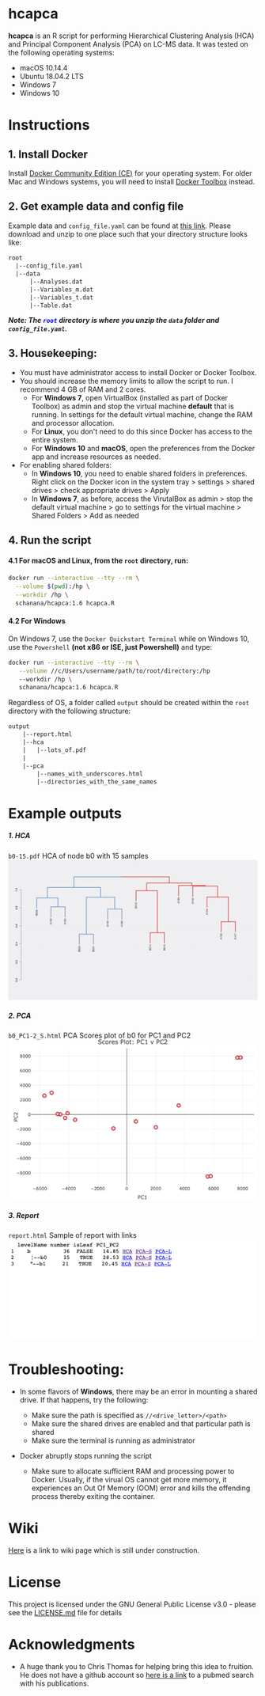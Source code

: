 # hcapca

**hcapca** is an R script for performing Hierarchical Clustering Analysis (HCA) and Principal Component Analysis (PCA) on LC-MS data. It was tested on the following operating systems:
* macOS 10.14.4
* Ubuntu 18.04.2 LTS
* Windows 7
* Windows 10

# Instructions

## 1. Install Docker
Install [Docker Community Edition (CE)](https://docs.docker.com/install) for your operating system. For older Mac and Windows systems, you will need to install [Docker Toolbox](https://docs.docker.com/toolbox/overview) instead.

## 2. Get example data and config file
Example data and `config_file.yaml` can be found at [this link](https://uwmadison.box.com/s/ky874zpel8kby3yvwzsb1kthqbic9age). Please download and unzip to one place such that your directory structure looks like:  

```
root
  |--config_file.yaml
  |--data
      |--Analyses.dat
      |--Variables_m.dat
      |--Variables_t.dat
      |--Table.dat
```

**_Note: The <span style="color:blue">`root`</span> directory is where you unzip the `data` folder and `config_file.yaml`._**

## 3.  Housekeeping:
* You must have administrator access to install Docker or Docker Toolbox.
* You should increase the memory limits to allow the script to run. I recommend 4 GB of RAM and 2 cores. 
	* For **Windows 7**, open VirtualBox (installed as part of Docker Toolbox) as admin and stop the virtual machine **default** that is running. In settings for the default virtual machine, change the RAM and processor allocation.
    * For **Linux**, you don't need to do this since Docker has access to the entire system.
    * For **Windows 10** and **macOS**, open the preferences from the Docker app and increase resources as needed.
* For enabling shared folders:
	* In **Windows 10**, you need to enable shared folders in preferences. Right click on the Docker icon in the system tray > settings > shared drives > check appropriate drives > Apply
	* In **Windows 7**, as before, access the VirutalBox as admin > stop the default virtual machine > go to settings for the virtual machine > Shared Folders > Add as needed

## 4. Run the script
 #### 4.1 For macOS and Linux, from the `root` directory, run:
  ```bash
  docker run --interactive --tty --rm \
    --volume $(pwd):/hp \
    --workdir /hp \
    schanana/hcapca:1.6 hcapca.R
  ```
 #### 4.2 For Windows 
 On Windows 7, use the `Docker Quickstart Terminal` while on Windows 10, use the `Powershell` **(not x86 or ISE, just Powershell)** and type:
 ```bash
 docker run --interactive --tty --rm \
    --volume //c/Users/username/path/to/root/directory:/hp
    --workdir /hp \
    schanana/hcapca:1.6 hcapca.R
 ```
Regardless of OS, a folder called `output` should be created within the `root` directory with the following structure:
```
output
    |--report.html
    |--hca
    |   |--lots_of.pdf
    |
    |--pca
        |--names_with_underscores.html
        |--directories_with_the_same_names
```
  
  # Example outputs
  ##### 1. HCA
  `b0-15.pdf` HCA of node b0 with 15 samples  
  ![b0-15.pdf](./example_outputs/b0-15.jpg)
  ##### 2. PCA  
  `b0_PC1-2_S.html` PCA Scores plot of b0 for PC1 and PC2
  ![b0_PC1-2_S.html](./example_outputs/b0_PC1-2_S.html.png)
  ##### 3. Report  
  `report.html` Sample of report with links
  ![Sample Report](./example_outputs/report.png)

# Troubleshooting:
* In some flavors of **Windows**, there may be an error in mounting a shared drive. If that happens, try the following:
   * Make sure the path is specified as `//<drive_letter>/<path>`
   * Make sure the shared drives are enabled and that particular path is shared
   * Make sure the terminal is running as administrator

* Docker abruptly stops running the script
  * Make sure to allocate sufficient RAM and processing power to Docker. Usually, if the virual OS cannot get more memory, it experiences an Out Of Memory (OOM) error and kills the offending process thereby exiting the container.
  
# Wiki
[Here](https://github.com/chanana/hcapca/wiki) is a link to wiki page which is still under construction.

# License
This project is licensed under the GNU General Public License v3.0 - please see the [LICENSE.md](LICENSE.md) file for details

# Acknowledgments
* A huge thank you to Chris Thomas for helping bring this idea to fruition. He does not have a github account so [here is a link](https://www.ncbi.nlm.nih.gov/pubmed/?term=Thomas%5BAuthor%5D%20AND%20Bugni%5BAuthor%5D&cmd=DetailsSearch) to a pubmed search with his publications.
